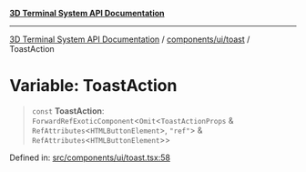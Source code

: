 [**3D Terminal System API Documentation**](../../../../README.md)

***

[3D Terminal System API Documentation](../../../../README.md) / [components/ui/toast](../README.md) / ToastAction

# Variable: ToastAction

> `const` **ToastAction**: `ForwardRefExoticComponent`\<`Omit`\<`ToastActionProps` & `RefAttributes`\<`HTMLButtonElement`\>, `"ref"`\> & `RefAttributes`\<`HTMLButtonElement`\>\>

Defined in: [src/components/ui/toast.tsx:58](https://github.com/Dicommunitas/ThreeJS_Terminal_3D/blob/99674efc74a324fa412d902012012a3688e22f0e/src/components/ui/toast.tsx#L58)
